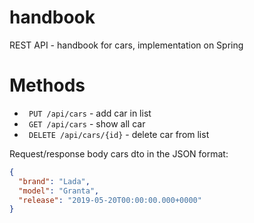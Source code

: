 # handbook
REST API - handbook for cars, implementation on Spring

# Methods
  + ``` PUT /api/cars``` - add car in list
  + ``` GET /api/cars``` - show all car
  + ``` DELETE /api/cars/{id}``` - delete car from list

Request/response body cars dto in the JSON format:
```json
{
  "brand": "Lada",
  "model": "Granta",
  "release": "2019-05-20T00:00:00.000+0000"
}
```
